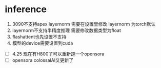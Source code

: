 
# inference

1. 3090不支持apex layernorm 需要在设置里修改 layernorm 为torch默认
2. layernorm不支持半精度推理 需要修改数据类型为float
3. flashattent也先设置不支持
4. 模型的device需要设置到cuda 

- [ ] 4.25 现在有H800了可以重新跑一个opensora 
- [ ] opensora colossalAI又更新了
